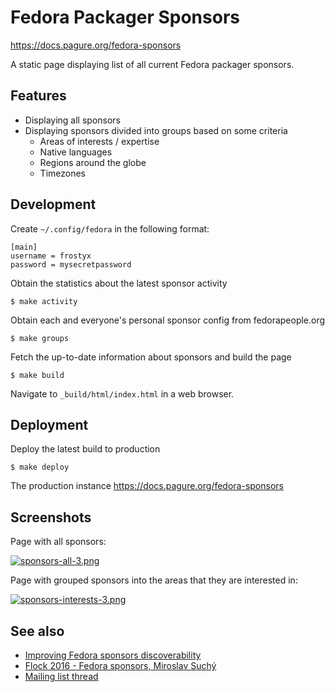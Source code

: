 # Fedora Packager Sponsors

https://docs.pagure.org/fedora-sponsors

A static page displaying list of all current Fedora packager
sponsors.

## Features

- Displaying all sponsors
- Displaying sponsors divided into groups based on some criteria
  - Areas of interests / expertise
  - Native languages
  - Regions around the globe
  - Timezones


## Development

Create `~/.config/fedora` in the following format:

```
[main]
username = frostyx
password = mysecretpassword
```

Obtain the statistics about the latest sponsor activity

```
$ make activity
```

Obtain each and everyone's personal sponsor config from
fedorapeople.org

```
$ make groups
```

Fetch the up-to-date information about sponsors and build the page

```
$ make build
```

Navigate to `_build/html/index.html` in a web browser.


## Deployment

Deploy the latest build to production

```
$ make deploy
```

The production instance
https://docs.pagure.org/fedora-sponsors


## Screenshots

Page with all sponsors:

[![sponsors-all-3.png](http://pagure.io/fork/praiskup/copr/copr/issue/raw/files/caa62011cfa2106d9785836114ea7cf3df7f90e17eb86e045ffcef024f5399c3-sponsors-all-3.png)](http://pagure.io/fork/praiskup/copr/copr/issue/raw/files/caa62011cfa2106d9785836114ea7cf3df7f90e17eb86e045ffcef024f5399c3-sponsors-all-3.png)

Page with grouped sponsors into the areas that they are interested in:

[![sponsors-interests-3.png](http://pagure.io/fork/praiskup/copr/copr/issue/raw/files/da4ec152454a5fae0691ad4871cd6e13df07a2df0f269cdc5f871eaf22788491-sponsors-interests-3.png)](http://pagure.io/fork/praiskup/copr/copr/issue/raw/files/da4ec152454a5fae0691ad4871cd6e13df07a2df0f269cdc5f871eaf22788491-sponsors-interests-3.png)


## See also

- [Improving Fedora sponsors discoverability][packager-sponsors-rfe]
- [Flock 2016 - Fedora sponsors, Miroslav Suchý][msuchy-flock]
- [Mailing list thread][mailing-list-thread]


[packager-sponsors-rfe]: https://pagure.io/packager-sponsors/issue/470
[msuchy-flock]: https://www.youtube.com/watch?v=yBjPLrD77p4
[mailing-list-thread]: https://lists.fedoraproject.org/archives/list/devel@lists.fedoraproject.org/thread/IISNS57OVFFGPCZWUPZGZXUVBAMW74VZ/
